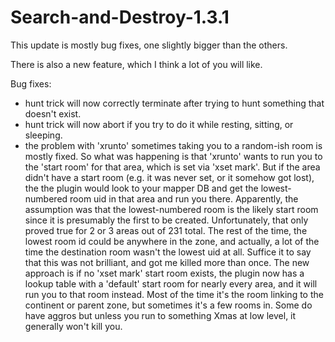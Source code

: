 # Search-and-Destroy-1.3.1

This update is mostly bug fixes, one slightly bigger than the others.

There is also a new feature, which I think a lot of you will like.

Bug fixes:
- hunt trick will now correctly terminate after trying to hunt something that doesn't exist.
- hunt trick will now abort if you try to do it while resting, sitting, or sleeping.
- the problem with 'xrunto' sometimes taking you to a random-ish room is mostly fixed. 
  So what was happening is that 'xrunto' wants to run you to the 'start room' for that 
 area, which is set via 'xset mark'.  But if the area didn't have a start room (e.g. it
 was never set, or it somehow got lost), the the plugin would look to your mapper DB
 and get the lowest-numbered room uid in that area and run you there.  Apparently, 
 the assumption was that the lowest-numbered room is the likely start room since it
 is presumably the first to be created.
  Unfortunately, that only proved true for 2 or 3 areas out of 231 total. The rest
 of the time, the lowest room id could be anywhere in the zone, and actually, a lot
 of the time the destination room wasn't the lowest uid at all.  Suffice it to say
 that this was not brilliant, and got me killed more than once.
  The new approach is if no 'xset mark' start room exists, the plugin now has a
 lookup table with a 'default' start room for nearly every area, and it will
 run you to that room instead.  Most of the time it's the room linking to the
 continent or parent zone, but sometimes it's a few rooms in.  Some do have aggros
 but unless you run to something Xmas at low level, it generally won't kill you.
